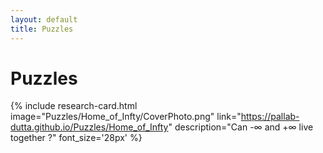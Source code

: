 ```yaml
---
layout: default
title: Puzzles
---
```


<style>
@media (max-width: 768px) {
    .site-nav {
        position: absolute;
        top: 9px;
        right: 15px;
        background-color: unset;
        border: unset;
        border-radius: 5px;
        text-align: right;
    }

    .site-nav input ~ .trigger {
        clear: both;
        display: none;
        position: relative;
        background-color: beige;
        border: 2px solid black;
        z-index: 25;
        border-bottom-left-radius: 90px;
        overflow: hidden;
    }
}
</style>

# Puzzles

{% include research-card.html 
   image="Puzzles/Home_of_Infty/CoverPhoto.png"
   link="https://pallab-dutta.github.io/Puzzles/Home_of_Infty"
   description="Can -∞ and +∞ live together ?"
   font_size='28px'
%}

<style>
  .site-footer {
    display: none;
  }
</style>
